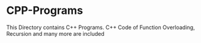 # CPP-Programs
This Directory contains C++ Programs. C++ Code of Function Overloading, Recursion and many more are included
